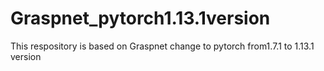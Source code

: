 # Graspnet_pytorch1.13.1version
This respository is based on Graspnet change to pytorch from1.7.1 to 1.13.1 version
